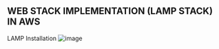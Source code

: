 ## WEB STACK IMPLEMENTATION (LAMP STACK) IN AWS

LAMP Installation
![image](https://user-images.githubusercontent.com/124367888/216674353-cdf7d61e-51a7-4384-9a8b-1f7f97fc5237.png)
